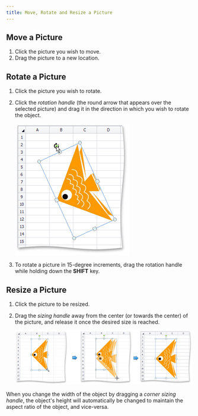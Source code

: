 ```yaml
---
title: Move, Rotate and Resize a Picture
---
```

## Move a Picture
1. Click the picture you wish to move.
2. Drag the picture to a new location.

## Rotate a Picture
1. Click the picture you wish to rotate.
2. Click the _rotation handle_ (the round arrow that appears over the selected picture) and drag it in the direction in which you wish to rotate the object.
	
	![RotateExample.png](../../../images/Img21191.png)
3. To rotate a picture in 15-degree increments, drag the rotation handle while holding down the **SHIFT** key.

## Resize a Picture
1. Click the picture to be resized.
2. Drag the _sizing handle_ away from the center (or towards the center) of the picture, and release it once the desired size is reached.
	
	![ResizeExample.png](../../../images/Img21192.png)

When you change the width of the object by dragging a _corner sizing handle_, the object's height will automatically be changed to maintain the aspect ratio of the object, and vice-versa.